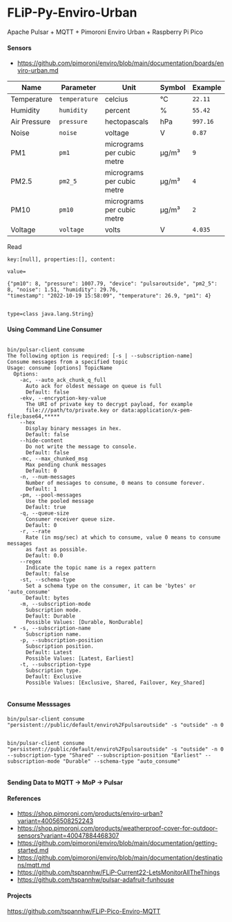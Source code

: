 # FLiP-Py-Enviro-Urban

Apache Pulsar + MQTT + Pimoroni Enviro Urban + Raspberry Pi Pico

#### Sensors

* https://github.com/pimoroni/enviro/blob/main/documentation/boards/enviro-urban.md

|Name|Parameter|Unit|Symbol|Example|
|---|---|---|---|---|
|Temperature|`temperature`|celcius|°C|`22.11`|
|Humidity|`humidity`|percent|%|`55.42`|
|Air Pressure|`pressure`|hectopascals|hPa|`997.16`|
|Noise|`noise`|voltage|V|`0.87`|
|PM1|`pm1`|micrograms per cubic metre|µg/m³|`9`|
|PM2.5|`pm2_5`|micrograms per cubic metre|µg/m³|`4`|
|PM10|`pm10`|micrograms per cubic metre|µg/m³|`2`|
|Voltage|`voltage`|volts|V|`4.035`|

Read

````
key:[null], properties:[], content:

value=

{"pm10": 8, "pressure": 1007.79, "device": "pulsaroutside", "pm2_5": 8, "noise": 1.51, "humidity": 29.76, 
"timestamp": "2022-10-19 15:58:09", "temperature": 26.9, "pm1": 4}


type=class java.lang.String}

````


#### Using Command Line Consumer

````

bin/pulsar-client consume
The following option is required: [-s | --subscription-name]
Consume messages from a specified topic
Usage: consume [options] TopicName
  Options:
    -ac, --auto_ack_chunk_q_full
      Auto ack for oldest message on queue is full
      Default: false
    -ekv, --encryption-key-value
      The URI of private key to decrypt payload, for example
      file:///path/to/private.key or data:application/x-pem-file;base64,*****
    --hex
      Display binary messages in hex.
      Default: false
    --hide-content
      Do not write the message to console.
      Default: false
    -mc, --max_chunked_msg
      Max pending chunk messages
      Default: 0
    -n, --num-messages
      Number of messages to consume, 0 means to consume forever.
      Default: 1
    -pm, --pool-messages
      Use the pooled message
      Default: true
    -q, --queue-size
      Consumer receiver queue size.
      Default: 0
    -r, --rate
      Rate (in msg/sec) at which to consume, value 0 means to consume messages
      as fast as possible.
      Default: 0.0
    --regex
      Indicate the topic name is a regex pattern
      Default: false
    -st, --schema-type
      Set a schema type on the consumer, it can be 'bytes' or 'auto_consume'
      Default: bytes
    -m, --subscription-mode
      Subscription mode.
      Default: Durable
      Possible Values: [Durable, NonDurable]
  * -s, --subscription-name
      Subscription name.
    -p, --subscription-position
      Subscription position.
      Default: Latest
      Possible Values: [Latest, Earliest]
    -t, --subscription-type
      Subscription type.
      Default: Exclusive
      Possible Values: [Exclusive, Shared, Failover, Key_Shared]
      
````

#### Consume Messsages

````
bin/pulsar-client consume "persistent://public/default/enviro%2Fpulsaroutside" -s "outside" -n 0


bin/pulsar-client consume "persistent://public/default/enviro%2Fpulsaroutside" -s "outside" -n 0 --subscription-type "Shared" --subscription-position "Earliest" --subscription-mode "Durable" --schema-type "auto_consume"


````

#### Sending Data to MQTT -> MoP -> Pulsar

#### References

* https://shop.pimoroni.com/products/enviro-urban?variant=40056508252243
* https://shop.pimoroni.com/products/weatherproof-cover-for-outdoor-sensors?variant=40047884468307
* https://github.com/pimoroni/enviro/blob/main/documentation/getting-started.md
* https://github.com/pimoroni/enviro/blob/main/documentation/destinations/mqtt.md
* https://github.com/tspannhw/FLiP-Current22-LetsMonitorAllTheThings
* https://github.com/tspannhw/pulsar-adafruit-funhouse

#### Projects

https://github.com/tspannhw/FLiP-Pico-Enviro-MQTT

